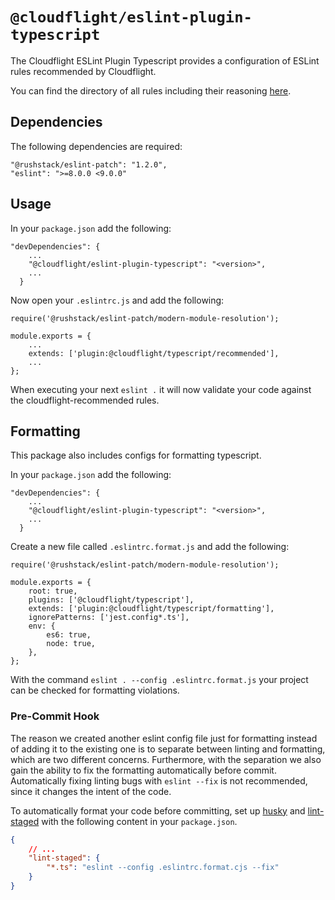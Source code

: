 # `@cloudflight/eslint-plugin-typescript`

The Cloudflight ESLint Plugin Typescript provides a configuration of ESLint rules recommended by Cloudflight.

You can find the directory of all rules including their reasoning [here](src/configs/recommended-typescript/rules).

## Dependencies

The following dependencies are required:

```
"@rushstack/eslint-patch": "1.2.0",
"eslint": ">=8.0.0 <9.0.0"
```

## Usage

In your `package.json` add the following:

```
"devDependencies": {
    ...
    "@cloudflight/eslint-plugin-typescript": "<version>",
    ...
  }
```

Now open your `.eslintrc.js` and add the following:

```
require('@rushstack/eslint-patch/modern-module-resolution');

module.exports = {
    ...
    extends: ['plugin:@cloudflight/typescript/recommended'],
    ...
};
```

When executing your next `eslint .` it will now validate your code against the cloudflight-recommended rules.

## Formatting

This package also includes configs for formatting typescript.

In your `package.json` add the following:

```
"devDependencies": {
    ...
    "@cloudflight/eslint-plugin-typescript": "<version>",
    ...
  }
```

Create a new file called `.eslintrc.format.js` and add the following:

```
require('@rushstack/eslint-patch/modern-module-resolution');

module.exports = {
    root: true,
    plugins: ['@cloudflight/typescript'],
    extends: ['plugin:@cloudflight/typescript/formatting'],
    ignorePatterns: ['jest.config*.ts'],
    env: {
        es6: true,
        node: true,
    },
};
```

With the command `eslint . --config .eslintrc.format.js` your project can be checked for formatting violations.

### Pre-Commit Hook

The reason we created another eslint config file just for formatting instead of adding it to the existing one is to separate between linting and formatting, which are two different concerns. Furthermore, with the separation we also gain the ability to fix the formatting automatically before commit. Automatically fixing linting bugs with `eslint --fix` is not recommended, since it changes the intent of the code.

To automatically format your code before committing, set up [husky](https://typicode.github.io/husky/) and [lint-staged](https://github.com/okonet/lint-staged) with the following content in your `package.json`.

```json
{
    // ...
    "lint-staged": {
        "*.ts": "eslint --config .eslintrc.format.cjs --fix"
    }
}
```
